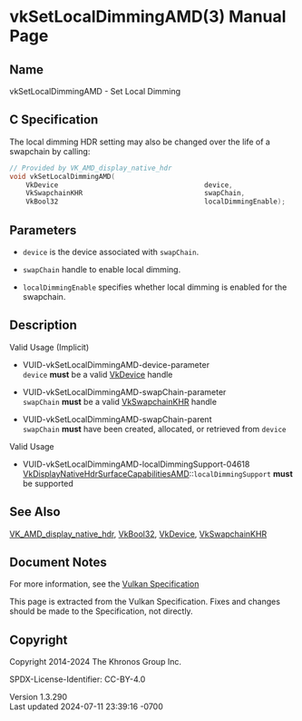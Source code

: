 # vkSetLocalDimmingAMD(3) Manual Page

## Name

vkSetLocalDimmingAMD - Set Local Dimming



## <a href="#_c_specification" class="anchor"></a>C Specification

The local dimming HDR setting may also be changed over the life of a
swapchain by calling:

``` c
// Provided by VK_AMD_display_native_hdr
void vkSetLocalDimmingAMD(
    VkDevice                                    device,
    VkSwapchainKHR                              swapChain,
    VkBool32                                    localDimmingEnable);
```

## <a href="#_parameters" class="anchor"></a>Parameters

- `device` is the device associated with `swapChain`.

- `swapChain` handle to enable local dimming.

- `localDimmingEnable` specifies whether local dimming is enabled for
  the swapchain.

## <a href="#_description" class="anchor"></a>Description

Valid Usage (Implicit)

- <a href="#VUID-vkSetLocalDimmingAMD-device-parameter"
  id="VUID-vkSetLocalDimmingAMD-device-parameter"></a>
  VUID-vkSetLocalDimmingAMD-device-parameter  
  `device` **must** be a valid [VkDevice](https://registry.khronos.org/vulkan/specs/1.3-extensions/man/html/VkDevice.html) handle

- <a href="#VUID-vkSetLocalDimmingAMD-swapChain-parameter"
  id="VUID-vkSetLocalDimmingAMD-swapChain-parameter"></a>
  VUID-vkSetLocalDimmingAMD-swapChain-parameter  
  `swapChain` **must** be a valid [VkSwapchainKHR](https://registry.khronos.org/vulkan/specs/1.3-extensions/man/html/VkSwapchainKHR.html)
  handle

- <a href="#VUID-vkSetLocalDimmingAMD-swapChain-parent"
  id="VUID-vkSetLocalDimmingAMD-swapChain-parent"></a>
  VUID-vkSetLocalDimmingAMD-swapChain-parent  
  `swapChain` **must** have been created, allocated, or retrieved from
  `device`

Valid Usage

- <a href="#VUID-vkSetLocalDimmingAMD-localDimmingSupport-04618"
  id="VUID-vkSetLocalDimmingAMD-localDimmingSupport-04618"></a>
  VUID-vkSetLocalDimmingAMD-localDimmingSupport-04618  
  [VkDisplayNativeHdrSurfaceCapabilitiesAMD](https://registry.khronos.org/vulkan/specs/1.3-extensions/man/html/VkDisplayNativeHdrSurfaceCapabilitiesAMD.html)::`localDimmingSupport`
  **must** be supported

## <a href="#_see_also" class="anchor"></a>See Also

[VK_AMD_display_native_hdr](https://registry.khronos.org/vulkan/specs/1.3-extensions/man/html/VK_AMD_display_native_hdr.html),
[VkBool32](https://registry.khronos.org/vulkan/specs/1.3-extensions/man/html/VkBool32.html), [VkDevice](https://registry.khronos.org/vulkan/specs/1.3-extensions/man/html/VkDevice.html),
[VkSwapchainKHR](https://registry.khronos.org/vulkan/specs/1.3-extensions/man/html/VkSwapchainKHR.html)

## <a href="#_document_notes" class="anchor"></a>Document Notes

For more information, see the <a
href="https://registry.khronos.org/vulkan/specs/1.3-extensions/html/vkspec.html#vkSetLocalDimmingAMD"
target="_blank" rel="noopener">Vulkan Specification</a>

This page is extracted from the Vulkan Specification. Fixes and changes
should be made to the Specification, not directly.

## <a href="#_copyright" class="anchor"></a>Copyright

Copyright 2014-2024 The Khronos Group Inc.

SPDX-License-Identifier: CC-BY-4.0

Version 1.3.290  
Last updated 2024-07-11 23:39:16 -0700
